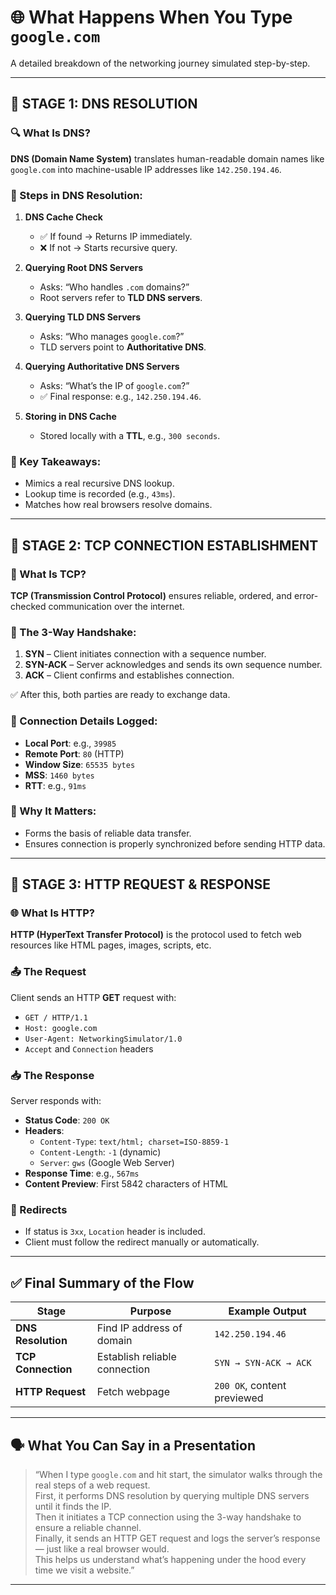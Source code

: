 # 🌐 What Happens When You Type `google.com`

A detailed breakdown of the networking journey simulated step-by-step.

---

## 🧭 STAGE 1: DNS RESOLUTION

### 🔍 What Is DNS?
**DNS (Domain Name System)** translates human-readable domain names like `google.com` into machine-usable IP addresses like `142.250.194.46`.

### 🔁 Steps in DNS Resolution:

1. **DNS Cache Check**
   - ✅ If found → Returns IP immediately.
   - ❌ If not → Starts recursive query.

2. **Querying Root DNS Servers**
   - Asks: “Who handles `.com` domains?”
   - Root servers refer to **TLD DNS servers**.

3. **Querying TLD DNS Servers**
   - Asks: “Who manages `google.com`?”
   - TLD servers point to **Authoritative DNS**.

4. **Querying Authoritative DNS Servers**
   - Asks: “What’s the IP of `google.com`?”
   - ✅ Final response: e.g., `142.250.194.46`.

5. **Storing in DNS Cache**
   - Stored locally with a **TTL**, e.g., `300 seconds`.

### 📌 Key Takeaways:
- Mimics a real recursive DNS lookup.
- Lookup time is recorded (e.g., `43ms`).
- Matches how real browsers resolve domains.

---

## 🔗 STAGE 2: TCP CONNECTION ESTABLISHMENT

### 🧠 What Is TCP?
**TCP (Transmission Control Protocol)** ensures reliable, ordered, and error-checked communication over the internet.

### 🤝 The 3-Way Handshake:
1. **SYN** – Client initiates connection with a sequence number.
2. **SYN-ACK** – Server acknowledges and sends its own sequence number.
3. **ACK** – Client confirms and establishes connection.

✅ After this, both parties are ready to exchange data.

### 🧾 Connection Details Logged:
- **Local Port**: e.g., `39985`
- **Remote Port**: `80` (HTTP)
- **Window Size**: `65535 bytes`
- **MSS**: `1460 bytes`
- **RTT**: e.g., `91ms`

### 📌 Why It Matters:
- Forms the basis of reliable data transfer.
- Ensures connection is properly synchronized before sending HTTP data.

---

## 📡 STAGE 3: HTTP REQUEST & RESPONSE

### 🌐 What Is HTTP?
**HTTP (HyperText Transfer Protocol)** is the protocol used to fetch web resources like HTML pages, images, scripts, etc.

### 📤 The Request
Client sends an HTTP **GET** request with:
- `GET / HTTP/1.1`
- `Host: google.com`
- `User-Agent: NetworkingSimulator/1.0`
- `Accept` and `Connection` headers

### 📥 The Response
Server responds with:
- **Status Code**: `200 OK`
- **Headers**:
  - `Content-Type`: `text/html; charset=ISO-8859-1`
  - `Content-Length`: `-1` (dynamic)
  - `Server`: `gws` (Google Web Server)
- **Response Time**: e.g., `567ms`
- **Content Preview**: First 5842 characters of HTML

### 🔁 Redirects
- If status is `3xx`, `Location` header is included.
- Client must follow the redirect manually or automatically.

---

## ✅ Final Summary of the Flow

| Stage            | Purpose                        | Example Output                    |
|------------------|--------------------------------|------------------------------------|
| **DNS Resolution** | Find IP address of domain      | `142.250.194.46`                   |
| **TCP Connection** | Establish reliable connection  | `SYN → SYN-ACK → ACK`              |
| **HTTP Request**   | Fetch webpage                  | `200 OK`, content previewed        |

---

## 🗣 What You Can Say in a Presentation

> “When I type `google.com` and hit start, the simulator walks through the real steps of a web request.  
> First, it performs DNS resolution by querying multiple DNS servers until it finds the IP.  
> Then it initiates a TCP connection using the 3-way handshake to ensure a reliable channel.  
> Finally, it sends an HTTP GET request and logs the server’s response — just like a real browser would.  
> This helps us understand what’s happening under the hood every time we visit a website.”

---